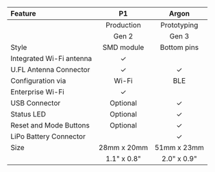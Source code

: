 | Feature | P1 | Argon |
| :--- | :---: | :---: |
| | Production | Prototyping |
| | Gen 2 | Gen 3 |
| Style | SMD module | Bottom pins |
| Integrated Wi-Fi antenna | &check; | |
| U.FL Antenna Connector | &check; | &check; |
| Configuration via | Wi-Fi | BLE |
| Enterprise Wi-Fi | &check; | |
| USB Connector | Optional | &check; |
| Status LED | Optional | &check; |
| Reset and Mode Buttons | Optional | &check; |
| LiPo Battery Connector | | &check; | 
| Size | 28mm x 20mm | 51mm x 23mm |
|      | 1.1" x 0.8" | 2.0" x 0.9" |